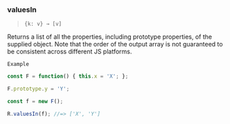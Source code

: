 ### valuesIn

> ```{k: v} → [v]```

Returns a list of all the properties, including prototype properties, of the supplied object. Note that the order of the output array is not guaranteed to be consistent across different JS platforms.

`Example`

```js
const F = function() { this.x = 'X'; };

F.prototype.y = 'Y';

const f = new F();

R.valuesIn(f); //=> ['X', 'Y']
```